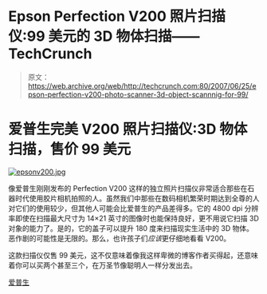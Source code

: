 # Epson Perfection V200 照片扫描仪:99 美元的 3D 物体扫描——TechCrunch

> 原文：<https://web.archive.org/web/http://techcrunch.com:80/2007/06/25/epson-perfection-v200-photo-scanner-3d-object-scannnig-for-99/>

# 爱普生完美 V200 照片扫描仪:3D 物体扫描，售价 99 美元

[![epsonv200.jpg](img/c648861c6e6ceeebe97c9201db67bb67.png)](https://web.archive.org/web/20201031165051/http://old.crunchgear.com/wp-content/uploads/epsonv200.jpg "epsonv200.jpg")

像爱普生刚刚发布的 Perfection V200 这样的独立照片扫描仪非常适合那些在石器时代使用胶片相机拍照的人。虽然我们中那些在数码相机繁荣时期达到全尊的人对它们的使用较少，但其他人可能会比爱普生的产品差得多。它的 4800 dpi 分辨率即使在扫描最大尺寸为 14×21 英寸的图像时也能保持良好，更不用说它扫描 3D 对象的能力了。是的，它的盖子可以提升 180 度来扫描现实生活中的 3D 物体。恶作剧的可能性是无限的。那么，也许孩子们*应该*更仔细地看看 V200。

这款扫描仪仅售 99 美元，这不仅意味着像我这样卑微的博客作者买得起，还意味着你可以买两个甚至三个，在万圣节像聪明人一样分发出去。

[爱普生](https://web.archive.org/web/20201031165051/http://www.epson.com/cgi-bin/Store/index.jsp?BV_UseBVCookie=yes)